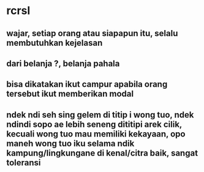 # rcrsl
## wajar, setiap orang atau siapapun itu, selalu membutuhkan kejelasan
## dari belanja ?, belanja pahala
## bisa dikatakan ikut campur apabila orang tersebut ikut memberikan modal
## ndek ndi seh sing gelem di titip i wong tuo, ndek ndindi sopo ae lebih seneng dititipi arek cilik, kecuali wong tuo mau memiliki kekayaan, opo maneh wong tuo iku selama ndik kampung/lingkungane di kenal/citra baik, sangat toleransi




